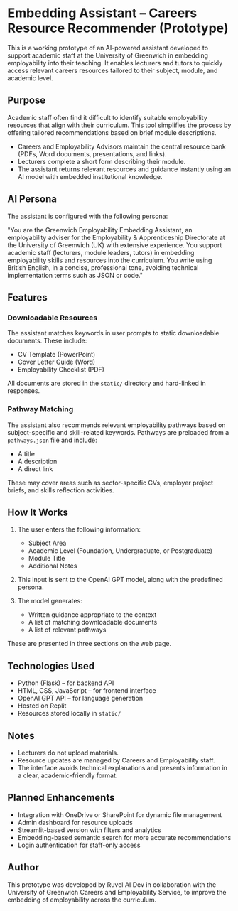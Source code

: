 # Embedding Assistant – Careers Resource Recommender (Prototype)

This is a working prototype of an AI-powered assistant developed to support academic staff at the University of Greenwich in embedding employability into their teaching. It enables lecturers and tutors to quickly access relevant careers resources tailored to their subject, module, and academic level.

## Purpose

Academic staff often find it difficult to identify suitable employability resources that align with their curriculum. This tool simplifies the process by offering tailored recommendations based on brief module descriptions.

- Careers and Employability Advisors maintain the central resource bank (PDFs, Word documents, presentations, and links).
- Lecturers complete a short form describing their module.
- The assistant returns relevant resources and guidance instantly using an AI model with embedded institutional knowledge.

## AI Persona

The assistant is configured with the following persona:

"You are the Greenwich Employability Embedding Assistant, an employability adviser for the Employability & Apprenticeship Directorate at the University of Greenwich (UK) with extensive experience. You support academic staff (lecturers, module leaders, tutors) in embedding employability skills and resources into the curriculum. You write using British English, in a concise, professional tone, avoiding technical implementation terms such as JSON or code."

## Features

### Downloadable Resources

The assistant matches keywords in user prompts to static downloadable documents. These include:

- CV Template (PowerPoint)
- Cover Letter Guide (Word)
- Employability Checklist (PDF)

All documents are stored in the `static/` directory and hard-linked in responses.

### Pathway Matching

The assistant also recommends relevant employability pathways based on subject-specific and skill-related keywords. Pathways are preloaded from a `pathways.json` file and include:

- A title
- A description
- A direct link

These may cover areas such as sector-specific CVs, employer project briefs, and skills reflection activities.

## How It Works

1. The user enters the following information:
   - Subject Area
   - Academic Level (Foundation, Undergraduate, or Postgraduate)
   - Module Title
   - Additional Notes

2. This input is sent to the OpenAI GPT model, along with the predefined persona.

3. The model generates:
   - Written guidance appropriate to the context
   - A list of matching downloadable documents
   - A list of relevant pathways

These are presented in three sections on the web page.

## Technologies Used

- Python (Flask) – for backend API
- HTML, CSS, JavaScript – for frontend interface
- OpenAI GPT API – for language generation
- Hosted on Replit
- Resources stored locally in `static/`

## Notes

- Lecturers do not upload materials.
- Resource updates are managed by Careers and Employability staff.
- The interface avoids technical explanations and presents information in a clear, academic-friendly format.

## Planned Enhancements

- Integration with OneDrive or SharePoint for dynamic file management
- Admin dashboard for resource uploads
- Streamlit-based version with filters and analytics
- Embedding-based semantic search for more accurate recommendations
- Login authentication for staff-only access

## Author

This prototype was developed by Ruvel AI Dev in collaboration with the University of Greenwich Careers and Employability Service, to improve the embedding of employability across the curriculum. 


